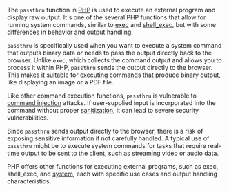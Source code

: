 The `passthru` function in [PHP](../programming/php.md) is used to execute an external program and display raw output. It's one of the several PHP functions that allow for running system commands, similar to [exec](../programming/exec.md) and [shell_exec](../programming/shexec.md), but with some differences in behavior and output handling.

`passthru` is specifically used when you want to execute a system command that outputs binary data or needs to pass the output directly back to the browser. Unlike `exec`, which collects the command output and allows you to process it within PHP, `passthru` sends the output directly to the browser. This makes it suitable for executing commands that produce binary output, like displaying an image or a PDF file.

Like other command execution functions, `passthru` is vulnerable to [command injection](../security/commin.md) attacks. If user-supplied input is incorporated into the command without proper [sanitization](../security/inputsan.md), it can lead to severe security vulnerabilities.

Since `passthru` sends output directly to the browser, there is a risk of exposing sensitive information if not carefully handled. A typical use of `passthru` might be to execute system commands for tasks that require real-time output to be sent to the client, such as streaming video or audio data.

PHP offers other functions for executing external programs, such as exec, shell_exec, and [system](../programming/system.md), each with specific use cases and output handling characteristics.